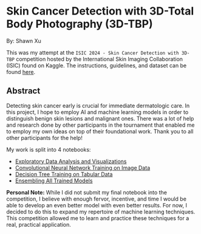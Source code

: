# Skin Cancer Detection with 3D-Total Body Photography (3D-TBP)
By: Shawn Xu

This was my attempt at the `ISIC 2024 - Skin Cancer Detection with 3D-TBP` competition hosted by the International Skin Imaging Collaboration (ISIC) found on Kaggle. The instructions, guidelines, and dataset can be found [here](https://www.kaggle.com/competitions/isic-2024-challenge). 

## Abstract

Detecting skin cancer early is crucial for immediate dermatologic care. In this project, I hope to employ AI and machine learning models in order to distinguish benign skin lesions and malignant ones. There was a lot of help and research done by other participants in the tournament that enabled me to employ my own ideas on top of their foundational work. Thank you to all other participants for the help!

My work is split into 4 notebooks:
- [Exploratory Data Analysis and Visualizations](https://github.com/shawnhxu/SCD_with_3D-TBP/blob/main/notebook/eda-dataaug.ipynb)
- [Convolutional Neural Network Training on Image Data](https://github.com/shawnhxu/SCD_with_3D-TBP/blob/main/notebook/cnn1.ipynb)
- [Decision Tree Training on Tabular Data](https://github.com/shawnhxu/SCD_with_3D-TBP/blob/main/notebook/tabular.ipynb)
- [Ensembling All Trained Models](https://github.com/shawnhxu/SCD_with_3D-TBP/blob/main/notebook/ensemble.ipynb)


__Personal Note:__
While I did not submit my final notebook into the competition, I believe with enough fervor, incentive, and time I would be able to develop an even better model with even better results. For now, I decided to do this to expand my repertoire of machine learning techniques. This competition allowed me to learn and practice these techniques for a real, practical application.




